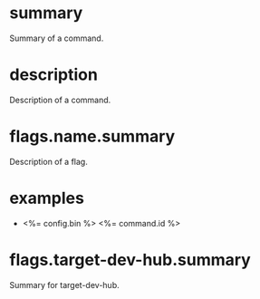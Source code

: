 # summary

Summary of a command.

# description

Description of a command.

# flags.name.summary

Description of a flag.

# examples

- <%= config.bin %> <%= command.id %>

# flags.target-dev-hub.summary

Summary for target-dev-hub.
